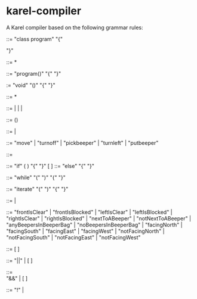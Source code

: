 # karel-compiler

A Karel compiler based on the following grammar rules:

<program> ::= "class program" "{" <functions> <main function> "}"

<functions> ::= <function>*

<main function> ::= "program()" "{" <body> "}"

<function> := "void" <name function> "()" "{" <body> "}"

<body> ::= <expression>*

<expression> ::= <call function> |
  <if expression> |
  <while expression> |
  <iterate expression>

<call function> ::= <name of function>()

<name of function> ::= <official function> | <customer function>
  
<official function> ::= 
    "move" |
    "turnoff" |
    "pickbeeper" |
    "turnleft" |
    "putbeeper"

<customer function> ::= <string without spaces>

<if expression> ::= "if" ( <conditional> ) "{" <body> "}" [ <elseif> ]
<elseif> ::= "else" "{" <body> "}"

<while expression> ::= "while" "(" <conditional> ")" "{" <body> "}"

<iterate expression> ::= "iterate" "(" <number> ")" "{" <body> "}"

<conditional> ::= <simple condition> | <composed condition>

<simple condition> ::= 
  "frontIsClear"
  | "frontIsBlocked"
  | "leftIsClear"
  | "leftIsBlocked"
  | "rightIsClear"
  | "rightIsBlocked"
  | "nextToABeeper"
  | "notNextToABeeper"
  | "anyBeepersInBeeperBag"
  | "noBeepersInBeeperBag"
  | "facingNorth"
  | "facingSouth"
  | "facingEast"
  | "facingWest"
  | "notFacingNorth"
  | "notFacingSouth"
  | "notFacingEast"
  | "notFacingWest"

<composed condition> ::=   <simple condition> [ <or condition> ]

<or condition> ::= 
    "||" <simple condition> | 
    [ <and condition> ]

<and condition> ::=     
    "&&" <simple condition> | 
    [ <not condition> ]

<not condition> ::= 
  "!" <simple condition> |
  <simple condition>